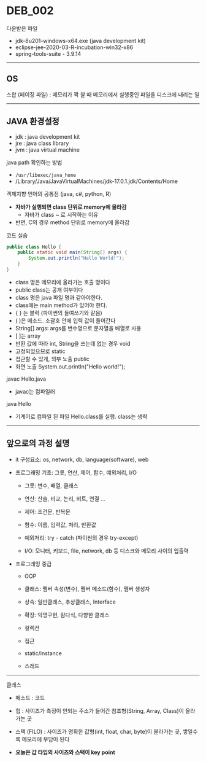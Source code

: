 # DEB_002



다운받은 파일

* jdk-8u201-windows-x64.exe (java development kit)
* eclipse-jee-2020-03-R-incubation-win32-x86
* spring-tools-suite - 3.9.14

---

## OS

스왑 (페이징 파일) : 메모리가 꽉 찰 때 메모리에서 실행중인 파일을 디스크에 내리는 일

---

## JAVA 환경설정

* jdk : java development kit
* jre : java class library
* jvm : java virtual machine

java path 확인하는 방법

* ```/usr/libexec/java_home```
* /Library/Java/JavaVirtualMachines/jdk-17.0.1.jdk/Contents/Home

객체지향 언어의 공통점 (java, c#, python, R)

* **자바가 실행되면 class 단위로 memory에 올라감**
  * 자바가 class ~ 로 시작하는 이유
* 반면, C의 경우 method 단위로 memory에 올라감



코드 실습

```java
public class Hello {
	public static void main(String[] args) {
		System.out.println("Hello World!");
	}
}
```

* class 명은 메모리에 올라가는 호출 명이다 
* public class는 공개 여부이다
* class 명은 java 파일 명과 같아야한다.
* class에는 main method가 있어야 한다.
* { } 는 블럭 (파이썬의 들여쓰기와 같음)
* ( )은 메소드. 소괄호 안에 입력 값이 들어간다
* String[] args: args를 변수명으로 문자열을 배열로 사용
* [ ]는 array
* 반환 값에 따라 int, String을 쓰는데 없는 경우 void
* 고정되있으므로 static
* 접근할 수 있게, 외부 노출 public
* 화면 노출 System.out.println("Hello world!");

javac Hello.java

* javac는 컴파일러

java Hello

* 기계어로 컴파일 된 파일 Hello.class를 실행. class는 생략

---

## 앞으로의 과정 설명

* it 구성요소: os, network, db, language(software), web

* 프로그래밍 기초: 그릇, 연산, 제어, 함수, 예외처리, I/O

  * 그릇: 변수, 배열, 클래스

  * 연산: 산술, 비교, 논리, 비트, 연결 ...

  * 제어: 조건문, 반복문

  * 함수: 이름, 입력값, 처리, 반환값

  * 예외처리: try - catch (파이썬의 경우 try-except)

  * I/O: 모니터, 키보드, file, network, db 등 디스크와 메모리 사이의 입출력

* 프로그래밍 중급

  * OOP

  * 클래스: 멤버 속성(변수), 멤버 메소드(함수), 멤버 생성자

  * 상속: 일반클래스, 추상클래스, Interface

  * 확장: 익명구현, 람다식, 다향한 클래스

  * 컬렉션

  * 접근 

  * static/instance

  * 스레드

---

클래스

* 메소드 : 코드
* 힙 : 사이즈가 측정이 안되는 주소가 들어간 참조형(String, Array, Class)이 올라가는 곳
* 스택 (FILO) : 사이즈가 명확한 값형(int, float, char, byte)이 올라가는 곳, 쌓일수록 메모리에 부담이 된다

* **오늘은 값 타입의 사이즈와 스택이 key point**